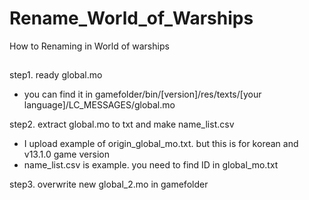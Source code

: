# Rename_World_of_Warships
How to Renaming in World of warships
##
step1. ready global.mo
  - you can find it in gamefolder/bin/[version]/res/texts/[your language]/LC_MESSAGES/global.mo

step2. extract global.mo to txt and make name_list.csv
  - I upload example of origin_global_mo.txt. but this is for korean and v13.1.0 game version
  - name_list.csv is example. you need to find ID in global_mo.txt

step3. overwrite new global_2.mo in gamefolder
